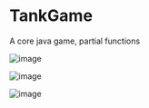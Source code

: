 # TankGame
A core java game, partial functions  

![image](https://user-images.githubusercontent.com/53555169/123526687-87228100-d6a7-11eb-9719-415a62a0060b.png)

![image](https://user-images.githubusercontent.com/53555169/123526711-b507c580-d6a7-11eb-99ed-0de58a916c9f.png)

![image](https://user-images.githubusercontent.com/53555169/123526751-f8faca80-d6a7-11eb-974f-2a785dda53a6.png)
